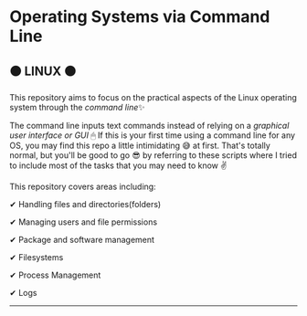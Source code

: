 # Operating Systems via Command Line

## 🟠 LINUX 🟠

 This repository aims to focus on the practical aspects of the Linux operating system through the *command line*✨

 The command line inputs text commands instead of relying on a *graphical user interface or GUI* 🖱 If this is your first time using a command line for any OS, you may find this repo a little intimidating 😅 at first. That's totally normal, but you'll be good to go 😎 by referring to these scripts where I tried to include most of the tasks that you may need to know ✌

 This repository covers areas including:

 ✔ Handling files and directories(folders) 

 ✔ Managing users and file permissions

✔ Package and software management

✔ Filesystems

✔ Process Management

✔ Logs

____




 
